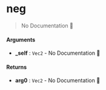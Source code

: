 # neg

> No Documentation 🚧

#### Arguments

- **\_self** : `Vec2` \- No Documentation 🚧

#### Returns

- **arg0** : `Vec2` \- No Documentation 🚧